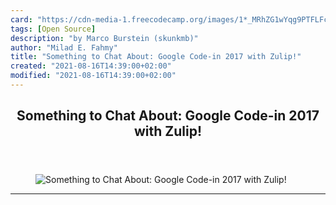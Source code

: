 ```yaml
---
card: "https://cdn-media-1.freecodecamp.org/images/1*_MRhZG1wYqg9PTFLFcre9w.png"
tags: [Open Source]
description: "by Marco Burstein (skunkmb)"
author: "Milad E. Fahmy"
title: "Something to Chat About: Google Code-in 2017 with Zulip!"
created: "2021-08-16T14:39:00+02:00"
modified: "2021-08-16T14:39:00+02:00"
---
```

<div class="site-wrapper">
<main id="site-main" class="site-main outer">
<div class="inner">
<article class="post-full post tag-open-source tag-google tag-tech tag-life-lessons tag-programming ">
<header class="post-full-header">
<h1 class="post-full-title">Something to Chat About: Google Code-in 2017 with Zulip!</h1>
</header>
<figure class="post-full-image">
<picture>
<source media="(max-width: 700px)" sizes="1px" srcset="data:image/gif;base64,R0lGODlhAQABAIAAAAAAAP///yH5BAEAAAAALAAAAAABAAEAAAIBRAA7 1w">
<source media="(min-width: 701px)" sizes="(max-width: 800px) 400px,
(max-width: 1170px) 700px,
1400px" srcset="https://cdn-media-1.freecodecamp.org/images/1*_MRhZG1wYqg9PTFLFcre9w.png 300w,
https://cdn-media-1.freecodecamp.org/images/1*_MRhZG1wYqg9PTFLFcre9w.png 600w,
https://cdn-media-1.freecodecamp.org/images/1*_MRhZG1wYqg9PTFLFcre9w.png 1000w,
https://cdn-media-1.freecodecamp.org/images/1*_MRhZG1wYqg9PTFLFcre9w.png 2000w">
<img onerror="this.style.display='none'" src="https://cdn-media-1.freecodecamp.org/images/1*_MRhZG1wYqg9PTFLFcre9w.png" alt="Something to Chat About: Google Code-in 2017 with Zulip!">
</picture>
</figure>
<section class="post-full-content">
<div class="post-content medium-migrated-article">
</div>
<hr>
</section>
</article>
</div>
</main>
</div>
<!-- Google Tag Manager (noscript) -->
<!-- End Google Tag Manager (noscript) -->
